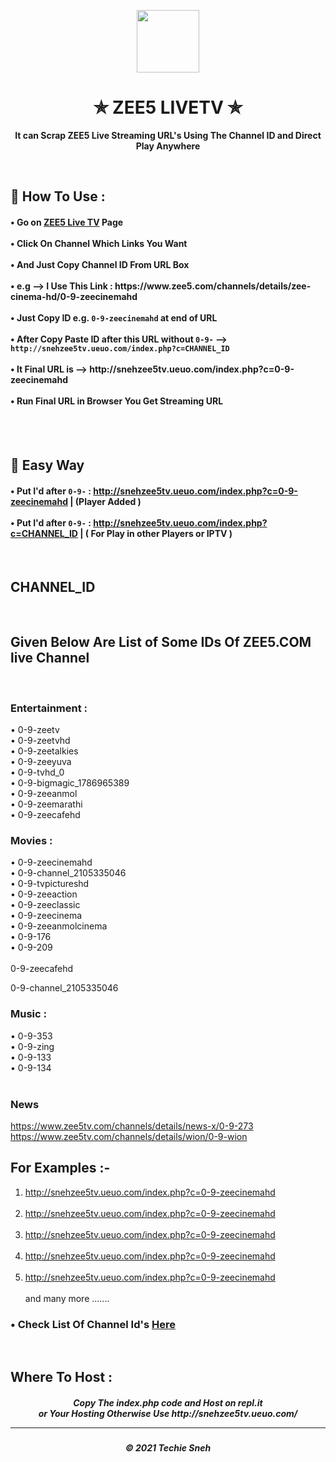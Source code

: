 <p align="center"><img src="https://www.pngkit.com/png/full/353-3536377_with-all-this-content-available-in-one-place.png" width="100" height="100"></p>

<h1 align="center"> ✯ ZEE5 LIVETV ✯ </h1>

<p align="center"><b>It can Scrap ZEE5 Live Streaming URL's Using The Channel ID and Direct Play Anywhere</b></p><br>

<h2>🍁 How To Use : </h2>

<h4>
• Go on <a href="https://www.zee5.com/channels">ZEE5 Live TV</a> Page <br><br>
• Click On Channel Which Links You Want <br><br>
• And Just Copy Channel ID From URL Box <br><br>
• e.g --> I Use This Link : https://www.zee5.com/channels/details/zee-cinema-hd/0-9-zeecinemahd <br><br>
• Just Copy ID e.g. <code>0-9-zeecinemahd</code> at end of URL <br><br>
  • After Copy Paste ID after this URL without <code>0-9-</code> --> <code>http://snehzee5tv.ueuo.com/index.php?c=CHANNEL_ID</code> <br><br>
• It Final URL is --> http://snehzee5tv.ueuo.com/index.php?c=0-9-zeecinemahd <br><br>
• Run Final URL in Browser You Get Streaming URL <br>
</h4>
<br><br>

## 🍃 Easy Way

<h4>
  
• Put I'd after <code>0-9-</code> : http://snehzee5tv.ueuo.com/index.php?c=0-9-zeecinemahd |  (Player Added )<br><br>
• Put I'd after <code>0-9-</code> : http://snehzee5tv.ueuo.com/index.php?c=CHANNEL_ID  |  ( For Play in other Players or IPTV )
  
  </h4><br>

## CHANNEL_ID 

<br>

## Given Below Are List of Some IDs Of ZEE5.COM live Channel

<br>

### Entertainment :

• 0-9-zeetv <br>
• 0-9-zeetvhd <br>
• 0-9-zeetalkies <br>
• 0-9-zeeyuva <br>
• 0-9-tvhd_0 <br>
• 0-9-bigmagic_1786965389 <br>
• 0-9-zeeanmol <br>
• 0-9-zeemarathi <br>
• 0-9-zeecafehd


### Movies :

• 0-9-zeecinemahd <br>
• 0-9-channel_2105335046 <br>
• 0-9-tvpictureshd <br>
• 0-9-zeeaction <br>
• 0-9-zeeclassic <br>
• 0-9-zeecinema <br>
• 0-9-zeeanmolcinema <br>
• 0-9-176 <br>
• 0-9-209  <br><br>
  0-9-zeecafehd
	
  0-9-channel_2105335046

### Music :

• 0-9-353 <br>
• 0-9-zing <br>
• 0-9-133 <br>
• 0-9-134  <br><br>


### News

https://www.zee5tv.com/channels/details/news-x/0-9-273
https://www.zee5tv.com/channels/details/wion/0-9-wion

  
## For Examples :-

1. http://snehzee5tv.ueuo.com/index.php?c=0-9-zeecinemahd <br><br>
2. http://snehzee5tv.ueuo.com/index.php?c=0-9-zeecinemahd <br><br>
3. http://snehzee5tv.ueuo.com/index.php?c=0-9-zeecinemahd <br><br>
4. http://snehzee5tv.ueuo.com/index.php?c=0-9-zeecinemahd <br><br>
5. http://snehzee5tv.ueuo.com/index.php?c=0-9-zeecinemahd <br><br>
and many more .......
 
  

<h3>• Check List Of Channel Id's <a href="Channel_IDs.md">Here</a></h3>
<br>

<h2> Where To Host : </h2>

<h5 align="center"> Copy The index.php code and Host on repl.it <br> or Your Hosting Otherwise Use http://snehzee5tv.ueuo.com/
  
  
---
<h5 align='center'>© 2021 Techie Sneh</h5>

